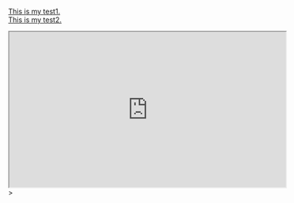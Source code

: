 <!DOCTYPE html>
<html>
<head>
	<title>10543033</title>
</head>
<body>

<a href="test1.html">This is my test1.</a><br>
<a href="test2.html">This is my test2.</a>
<iframe width="560" height="315" src="https://www.youtube.com/watch?v=l3esO99_64M"></iframe>>
</body>
</html>
